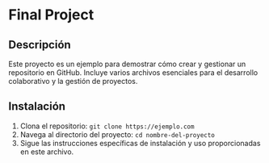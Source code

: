 # Final Project

## Descripción
Este proyecto es un ejemplo para demostrar cómo crear y gestionar un repositorio en GitHub. Incluye varios archivos esenciales para el desarrollo colaborativo y la gestión de proyectos.

## Instalación
1. Clona el repositorio: `git clone https://ejemplo.com`
2. Navega al directorio del proyecto: `cd nombre-del-proyecto`
3. Sigue las instrucciones específicas de instalación y uso proporcionadas en este archivo.

